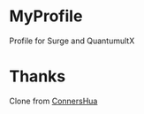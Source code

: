 # MyProfile
Profile for Surge and QuantumultX

# Thanks
Clone from [ConnersHua](https://github.com/ConnersHua)
